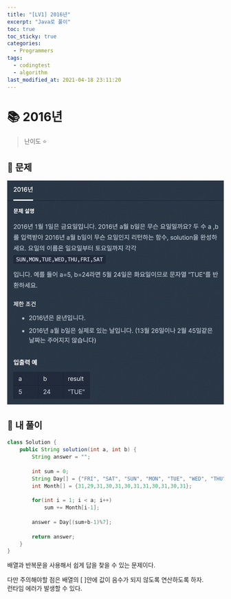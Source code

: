 ```yaml
---
title: "[LV1] 2016년"
excerpt: "Java로 풀이"
toc: true
toc_sticky: true
categories:
  - Programmers
tags:
  - codingtest
  - algorithm
last_modified_at: 2021-04-18 23:11:20
---
```


# 📚 2016년
  
>난이도 ⭐️
  
## 📖 문제  
  
![이미지](/assets/images/Programmers/Lv1/2.png)
  
## 📝 내 풀이  
  
```java
class Solution {
    public String solution(int a, int b) {
        String answer = "";
        
        int sum = 0;
        String Day[] = {"FRI", "SAT", "SUN", "MON", "TUE", "WED", "THU"};
        int Month[] = {31,29,31,30,31,30,31,31,30,31,30,31};
        
        for(int i = 1; i < a; i++)
            sum += Month[i-1];
        
        answer = Day[(sum+b-1)%7];
        
        return answer;
    }
}
```

배열과 반복문을 사용해서 쉽게 답을 찾을 수 있는 문제이다.  
  
다만 주의해야할 점은 배열의 [ ]안에 값이 음수가 되지 않도록 연산하도록 하자.  
런타임 에러가 발생할 수 있다.  